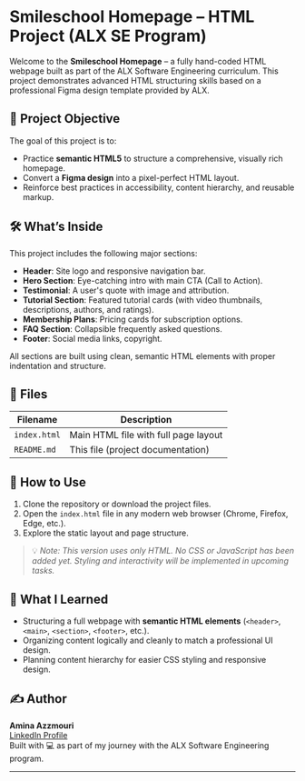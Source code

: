 # Smileschool Homepage – HTML Project (ALX SE Program)

Welcome to the **Smileschool Homepage** – a fully hand-coded HTML webpage built as part of the ALX Software Engineering curriculum. This project demonstrates advanced HTML structuring skills based on a professional Figma design template provided by ALX.

## 📌 Project Objective

The goal of this project is to:

- Practice **semantic HTML5** to structure a comprehensive, visually rich homepage.
- Convert a **Figma design** into a pixel-perfect HTML layout.
- Reinforce best practices in accessibility, content hierarchy, and reusable markup.

## 🛠️ What’s Inside

This project includes the following major sections:

- **Header**: Site logo and responsive navigation bar.
- **Hero Section**: Eye-catching intro with main CTA (Call to Action).
- **Testimonial**: A user's quote with image and attribution.
- **Tutorial Section**: Featured tutorial cards (with video thumbnails, descriptions, authors, and ratings).
- **Membership Plans**: Pricing cards for subscription options.
- **FAQ Section**: Collapsible frequently asked questions.
- **Footer**: Social media links, copyright.

All sections are built using clean, semantic HTML elements with proper indentation and structure.

## 📂 Files

| Filename     | Description                          |
|--------------|--------------------------------------|
| `index.html` | Main HTML file with full page layout |
| `README.md`  | This file (project documentation)    |

## 🚀 How to Use

1. Clone the repository or download the project files.
2. Open the `index.html` file in any modern web browser (Chrome, Firefox, Edge, etc.).
3. Explore the static layout and page structure.

> 💡 *Note: This version uses only HTML. No CSS or JavaScript has been added yet. Styling and interactivity will be implemented in upcoming tasks.*

## 🧠 What I Learned

- Structuring a full webpage with **semantic HTML elements** (`<header>`, `<main>`, `<section>`, `<footer>`, etc.).
- Organizing content logically and cleanly to match a professional UI design.
- Planning content hierarchy for easier CSS styling and responsive design.

## ✍️ Author

**Amina Azzmouri**  
[LinkedIn Profile](https://www.linkedin.com/in/amina-azzmouri/)  
Built with 💻 as part of my journey with the ALX Software Engineering program.

---

